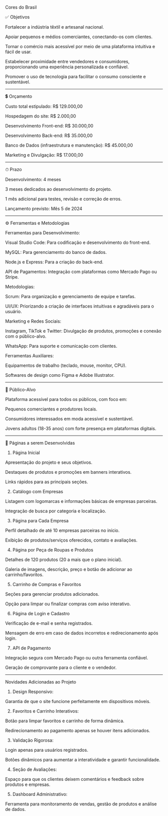 Cores do Brasil

✅ Objetivos

Fortalecer a indústria têxtil e artesanal nacional.

Apoiar pequenos e médios comerciantes, conectando-os com clientes.

Tornar o comércio mais acessível por meio de uma plataforma intuitiva e fácil de usar.

Estabelecer proximidade entre vendedores e consumidores, proporcionando uma experiência personalizada e confiável.

Promover o uso de tecnologia para facilitar o consumo consciente e sustentável.



---

💲 Orçamento

Custo total estipulado: R$ 129.000,00

Hospedagem do site: R$ 2.000,00

Desenvolvimento Front-end: R$ 30.000,00

Desenvolvimento Back-end: R$ 35.000,00

Banco de Dados (infraestrutura e manutenção): R$ 45.000,00

Marketing e Divulgação: R$ 17.000,00



---

⏱ Prazo

Desenvolvimento: 4 meses

3 meses dedicados ao desenvolvimento do projeto.

1 mês adicional para testes, revisão e correção de erros.


Lançamento previsto: Mês 5 de 2024



---

⚙ Ferramentas e Metodologias

Ferramentas para Desenvolvimento:

Visual Studio Code: Para codificação e desenvolvimento do front-end.

MySQL: Para gerenciamento do banco de dados.

Node.js e Express: Para a criação do back-end.

API de Pagamentos: Integração com plataformas como Mercado Pago ou Stripe.


Metodologias:

Scrum: Para organização e gerenciamento de equipe e tarefas.

UI/UX: Priorizando a criação de interfaces intuitivas e agradáveis para o usuário.


Marketing e Redes Sociais:

Instagram, TikTok e Twitter: Divulgação de produtos, promoções e conexão com o público-alvo.

WhatsApp: Para suporte e comunicação com clientes.


Ferramentas Auxiliares:

Equipamentos de trabalho (teclado, mouse, monitor, CPU).

Softwares de design como Figma e Adobe Illustrator.




---

🤼 Público-Alvo

Plataforma acessível para todos os públicos, com foco em:

Pequenos comerciantes e produtores locais.

Consumidores interessados em moda acessível e sustentável.

Jovens adultos (18-35 anos) com forte presença em plataformas digitais.




---

📖 Páginas a serem Desenvolvidas

1. Página Inicial

Apresentação do projeto e seus objetivos.

Destaques de produtos e promoções em banners interativos.

Links rápidos para as principais seções.


2. Catálogo com Empresas

Listagem com logomarcas e informações básicas de empresas parceiras.

Integração de busca por categoria e localização.


3. Página para Cada Empresa

Perfil detalhado de até 10 empresas parceiras no início.

Exibição de produtos/serviços oferecidos, contato e avaliações.


4. Página por Peça de Roupas e Produtos

Detalhes de 120 produtos (20 a mais que o plano inicial).

Galeria de imagens, descrição, preço e botão de adicionar ao carrinho/favoritos.


5. Carrinho de Compras e Favoritos

Seções para gerenciar produtos adicionados.

Opção para limpar ou finalizar compras com aviso interativo.


6. Página de Login e Cadastro

Verificação de e-mail e senha registrados.

Mensagem de erro em caso de dados incorretos e redirecionamento após login.


7. API de Pagamento

Integração segura com Mercado Pago ou outra ferramenta confiável.

Geração de comprovante para o cliente e o vendedor.



---

Novidades Adicionadas ao Projeto

1. Design Responsivo:

Garantia de que o site funcione perfeitamente em dispositivos móveis.



2. Favoritos e Carrinho Interativos:

Botão para limpar favoritos e carrinho de forma dinâmica.

Redirecionamento ao pagamento apenas se houver itens adicionados.



3. Validação Rigorosa:

Login apenas para usuários registrados.

Botões dinâmicos para aumentar a interatividade e garantir funcionalidade.



4. Seção de Avaliações:

Espaço para que os clientes deixem comentários e feedback sobre produtos e empresas.



5. Dashboard Administrativo:

Ferramenta para monitoramento de vendas, gestão de produtos e análise de dados.

